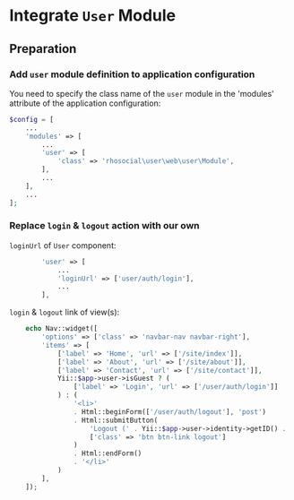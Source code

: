 # Integrate `User` Module

## Preparation

### Add `user` module definition to application configuration

You need to specify the class name of the `user` module in the 'modules' attribute of the application configuration:

```php
$config = [
    ...
    'modules' => [
        ...
        'user' => [
            'class' => 'rhosocial\user\web\user\Module',
        ],
        ...
    ],
    ...
];
```

### Replace `login` & `logout` action with our own

`loginUrl` of `User` component:

```php
        'user' => [
            ...
            'loginUrl' => ['user/auth/login'],
            ...
        ],
```

`login` & `logout` link of view(s):

```php
    echo Nav::widget([
        'options' => ['class' => 'navbar-nav navbar-right'],
        'items' => [
            ['label' => 'Home', 'url' => ['/site/index']],
            ['label' => 'About', 'url' => ['/site/about']],
            ['label' => 'Contact', 'url' => ['/site/contact']],
            Yii::$app->user->isGuest ? (
                ['label' => 'Login', 'url' => ['/user/auth/login']]
            ) : (
                '<li>'
                . Html::beginForm(['/user/auth/logout'], 'post')
                . Html::submitButton(
                    'Logout (' . Yii::$app->user->identity->getID() . ')',
                    ['class' => 'btn btn-link logout']
                )
                . Html::endForm()
                . '</li>'
            )
        ],
    ]);
```